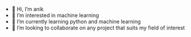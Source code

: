 - 👋 Hi, I’m anik
- 👀 I’m interested in machine learning
- 🌱 I’m currently learning python and machine learning
- 💞️ I’m looking to collaborate on any project that suits my field of interest

<!---
anikpaul00/anikpaul00 is a ✨ special ✨ repository because its `README.md` (this file) appears on your GitHub profile.
You can click the Preview link to take a look at your changes.
--->
